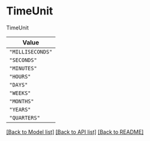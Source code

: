 # TimeUnit

TimeUnit

| **Value** |
| --------- |
| `"MILLISECONDS"` |
| `"SECONDS"` |
| `"MINUTES"` |
| `"HOURS"` |
| `"DAYS"` |
| `"WEEKS"` |
| `"MONTHS"` |
| `"YEARS"` |
| `"QUARTERS"` |


[[Back to Model list]](../../../README.md#models-v1-link) [[Back to API list]](../../../README.md#apis-v1-link) [[Back to README]](../../../README.md)
